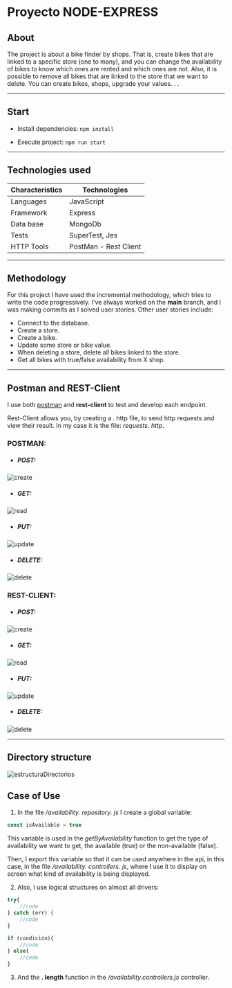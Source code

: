 # **Proyecto NODE-EXPRESS**

## **About**

The project is about a bike finder by shops. That is, create bikes that are linked to a specific store (one to many), and you can change the availability of bikes to know which ones are rented and which ones are not. Also, it is possible to remove all bikes that are linked to the store that we want to delete. You can create bikes, shops, upgrade your values. . .



-------
## **Start**
- Install dependencies: `npm install`

- Execute project: `npm run start`

-------

## **Technologies used**

| Characteristics    | Technologies     |
| ------------------ | ---------------- |
| Languages          | JavaScript       |
| Framework          | Express          |
| Data base      | MongoDb          |
| Tests              | SuperTest, Jes   |
| HTTP Tools         | PostMan - Rest Client|

--------------

## **Methodology**
For this project I have used the incremental methodology, which tries to write the code progressively. I've always worked on the **main** branch, and I was making commits as I solved user stories. Other user stories include:

- Connect to the database.
- Create a store.
- Create a bike.
- Update some store or bike value.
- When deleting a store, delete all bikes linked to the store.
- Get all bikes with true/false availability from X shop.

----------

## **Postman and REST-Client**
I use both [postman](https://www.postman.com/downloads/) and **rest-client** to test and develop each endpoint.

Rest-Client allows you, by creating a . http file, to send http requests and view their result. In my case it is the file: *requests. http*.


### POSTMAN:

 - ##### **POST**:
 ![create](/storage/imgs/createPostman.png)

  - ##### **GET**:
 ![read](/storage/imgs/readPostman.png)

  - ##### **PUT**:
 ![update](/storage/imgs/updatePostman.png)

  - ##### **DELETE**:
 ![delete](/storage/imgs/deletePostman.png)


### REST-CLIENT:

 - ##### **POST**:
 ![create](/storage/imgs/createREST.png)

  - ##### **GET**:
 ![read](/storage/imgs/readRest.png)

  - ##### **PUT**:
 ![update](/storage/imgs/updateRest.png)

  - ##### **DELETE**:
 ![delete](/storage/imgs/deleteRest.png)

--------------

## **Directory structure**
 ![estructuraDirectorios](/storage/imgs/estructuraDirectorios.png)


## **Case of Use**
1. In the file */availability. repository. js* I create a global variable:
```js
const isAvailable = true
```

This variable is used in the *getByAvailability* function to get the type of availability we want to get, the available (true) or the non-available (false).

Then, I export this variable so that it can be used anywhere in the api, in this case, in the file */availability. controllers. js*, where I use it to display on screen what kind of availability is being displayed.

2. Also, I use logical structures on almost all drivers:
```js
try{
    //code
} catch (err) {
    //code
}
```

```js
if (condición){
    //code
} else{
    //code
}
```

3. And the **. length** function in the */availability.controllers.js* controller.